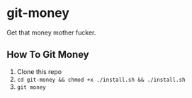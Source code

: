 # git-money
Get that money mother fucker. 


## How To Git Money
1. Clone this repo
2. `cd git-money && chmod +x ./install.sh && ./install.sh`
3. `git money`
